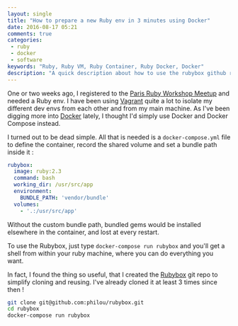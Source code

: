 ```yaml
---
layout: single
title: "How to prepare a new Ruby env in 3 minutes using Docker"
date: 2016-08-17 05:21
comments: true
categories:
 - ruby
 - docker
 - software
keywords: "Ruby, Ruby VM, Ruby Container, Ruby Docker, Docker"
description: "A quick description about how to use the rubybox github repo to setup a ruby dev env in 3 minutes"
---
```

One or two weeks ago, I registered to the [Paris Ruby Workshop Meetup](http://www.meetup.com/fr-FR/Paris-Ruby-Workshop/) and needed a Ruby env. I have been using [Vagrant](https://www.vagrantup.com/) quite a lot to isolate my different dev envs from each other and from my main machine. As I've been digging more into [Docker](http://www.docker.com) lately, I thought I'd simply use Docker and Docker Compose instead.

I turned out to be dead simple. All that is needed is a ```docker-compose.yml``` file to define the container, record the shared volume and set a bundle path inside it :

```yaml
rubybox:
  image: ruby:2.3
  command: bash
  working_dir: /usr/src/app
  environment:
    BUNDLE_PATH: 'vendor/bundle'
  volumes:
    - '.:/usr/src/app'
```

Without the custom bundle path, bundled gems would be installed elsewhere in the container, and lost at every restart.

To use the Rubybox, just type ```docker-compose run rubybox``` and you'll get a shell from within your ruby machine, where you can do everything you want.

In fact, I found the thing so useful, that I created the [Rubybox](https://github.com/philou/rubybox) git repo to simplify cloning and reusing. I've already cloned it at least 3 times since then !

```bash
git clone git@github.com:philou/rubybox.git
cd rubybox
docker-compose run rubybox
```
